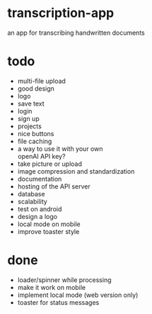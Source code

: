 # transcription-app

an app for transcribing handwritten documents

# todo

- multi-file upload
- good design
- logo
- save text
- login
- sign up
- projects
- nice buttons
- file caching
- a way to use it with your own  
  openAI API key?
- take picture or upload
- image compression and standardization
- documentation
- hosting of the API server
- database
- scalability
- test on android
- design a logo
- local mode on mobile
- improve toaster style

# done

- loader/spinner while processing
- make it work on mobile
- implement local mode (web version only)
- toaster for status messages
